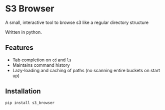 # S3 Browser

A small, interactive tool to browse s3 like a regular directory structure

Written in python.

## Features
  * Tab completion on `cd` and `ls`
  * Maintains command history
  * Lazy-loading and caching of paths (no scanning entire buckets on start up)

## Installation

`pip install s3_browser`
